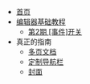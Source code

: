 * [首页](docs/)
* [编辑器基础教程](docs/basics/)
  * [第2期 [事件]开关](docs/basics/EventSwitch.md)
* 真正的指南
  * [多页文档](zh-cn/more-pages.md)
  * [定制导航栏](zh-cn/custom-navbar.md)
  * [封面](zh-cn/cover.md)

